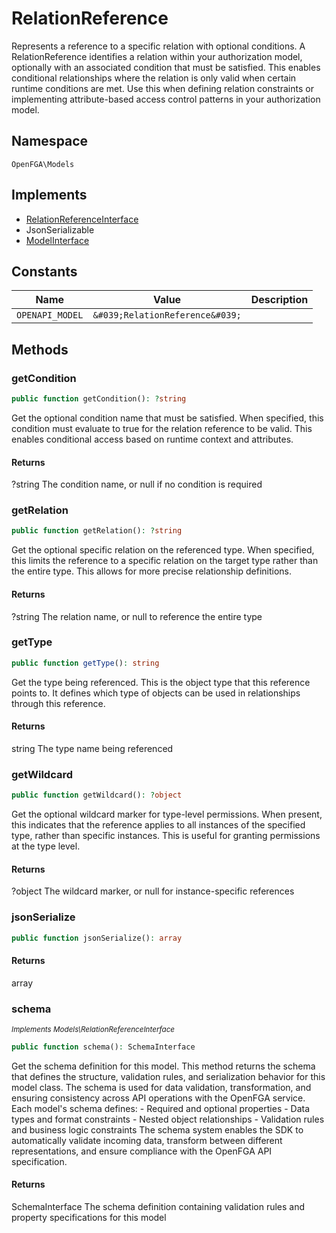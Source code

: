 # RelationReference

Represents a reference to a specific relation with optional conditions. A RelationReference identifies a relation within your authorization model, optionally with an associated condition that must be satisfied. This enables conditional relationships where the relation is only valid when certain runtime conditions are met. Use this when defining relation constraints or implementing attribute-based access control patterns in your authorization model.

## Namespace
`OpenFGA\Models`

## Implements
* [RelationReferenceInterface](RelationReferenceInterface.md)
* JsonSerializable
* [ModelInterface](ModelInterface.md)

## Constants
| Name | Value | Description |
|------|-------|-------------|
| `OPENAPI_MODEL` | `&#039;RelationReference&#039;` |  |


## Methods
### getCondition


```php
public function getCondition(): ?string
```

Get the optional condition name that must be satisfied. When specified, this condition must evaluate to true for the relation reference to be valid. This enables conditional access based on runtime context and attributes.


#### Returns
?string
 The condition name, or null if no condition is required

### getRelation


```php
public function getRelation(): ?string
```

Get the optional specific relation on the referenced type. When specified, this limits the reference to a specific relation on the target type rather than the entire type. This allows for more precise relationship definitions.


#### Returns
?string
 The relation name, or null to reference the entire type

### getType


```php
public function getType(): string
```

Get the type being referenced. This is the object type that this reference points to. It defines which type of objects can be used in relationships through this reference.


#### Returns
string
 The type name being referenced

### getWildcard


```php
public function getWildcard(): ?object
```

Get the optional wildcard marker for type-level permissions. When present, this indicates that the reference applies to all instances of the specified type, rather than specific instances. This is useful for granting permissions at the type level.


#### Returns
?object
 The wildcard marker, or null for instance-specific references

### jsonSerialize


```php
public function jsonSerialize(): array
```



#### Returns
array

### schema

*<small>Implements Models\RelationReferenceInterface</small>*  

```php
public function schema(): SchemaInterface
```

Get the schema definition for this model. This method returns the schema that defines the structure, validation rules, and serialization behavior for this model class. The schema is used for data validation, transformation, and ensuring consistency across API operations with the OpenFGA service. Each model&#039;s schema defines: - Required and optional properties - Data types and format constraints - Nested object relationships - Validation rules and business logic constraints The schema system enables the SDK to automatically validate incoming data, transform between different representations, and ensure compliance with the OpenFGA API specification.


#### Returns
SchemaInterface
 The schema definition containing validation rules and property specifications for this model

